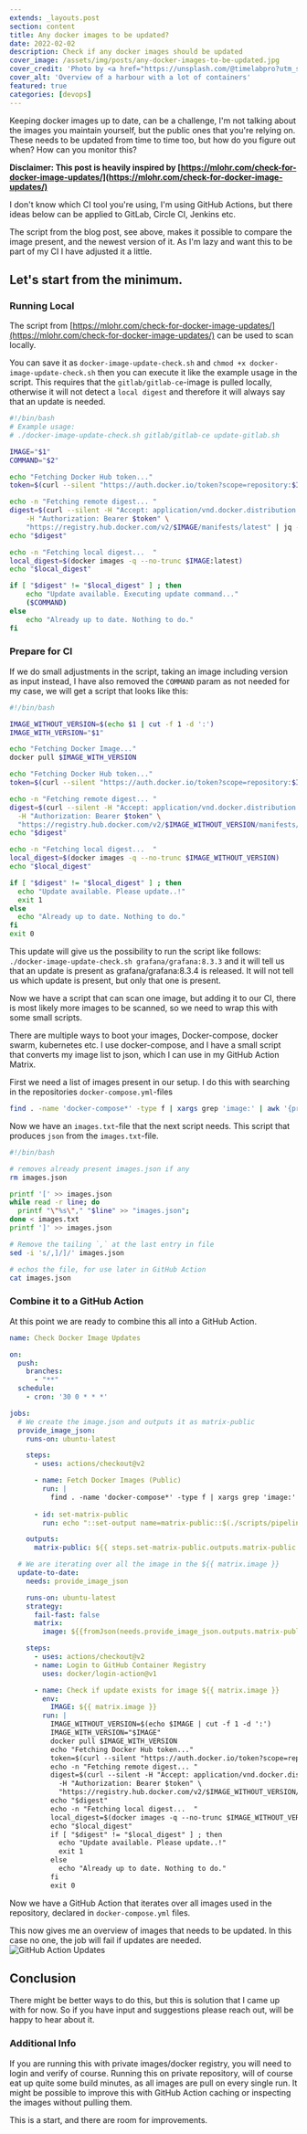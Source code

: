 ```yaml
---
extends: _layouts.post
section: content
title: Any docker images to be updated?
date: 2022-02-02
description: Check if any docker images should be updated
cover_image: /assets/img/posts/any-docker-images-to-be-updated.jpg
cover_credit: 'Photo by <a href="https://unsplash.com/@timelabpro?utm_source=unsplash&utm_medium=referral&utm_content=creditCopyText">Timelab Pro</a> on <a href="https://unsplash.com/s/photos/container?utm_source=unsplash&utm_medium=referral&utm_content=creditCopyText">Unsplash</a>'
cover_alt: 'Overview of a harbour with a lot of containers'
featured: true
categories: [devops]
---
```


Keeping docker images up to date, can be a challenge, I'm not talking about the images you maintain yourself, but the public ones that you're relying on. 
These needs to be updated from time to time too, but how do you figure out when? How can you monitor this? 

**Disclaimer: This post is heavily inspired by [https://mlohr.com/check-for-docker-image-updates/](https://mlohr.com/check-for-docker-image-updates/)**

I don't know which CI tool you're using, I'm using GitHub Actions, but there ideas below can be applied to GitLab, Circle CI, Jenkins etc.

The script from the blog post, see above, makes it possible to compare the image present, and the newest version of it.
As I'm lazy and want this to be part of my CI I have adjusted it a little.

## Let's start from the minimum.

### Running Local

The script from [https://mlohr.com/check-for-docker-image-updates/](https://mlohr.com/check-for-docker-image-updates/) can be used to scan locally. 

You can save it as `docker-image-update-check.sh` and `chmod +x docker-image-update-check.sh` then you can execute it like the example usage in the script.
This requires that the `gitlab/gitlab-ce`-image is pulled locally, otherwise it will not detect a `local digest` and therefore it will always say that an update is needed.

```bash
#!/bin/bash
# Example usage:
# ./docker-image-update-check.sh gitlab/gitlab-ce update-gitlab.sh

IMAGE="$1"
COMMAND="$2"

echo "Fetching Docker Hub token..."
token=$(curl --silent "https://auth.docker.io/token?scope=repository:$IMAGE:pull&service=registry.docker.io" | jq -r '.token')

echo -n "Fetching remote digest... "
digest=$(curl --silent -H "Accept: application/vnd.docker.distribution.manifest.v2+json" \
	-H "Authorization: Bearer $token" \
	"https://registry.hub.docker.com/v2/$IMAGE/manifests/latest" | jq -r '.config.digest')
echo "$digest"

echo -n "Fetching local digest...  "
local_digest=$(docker images -q --no-trunc $IMAGE:latest)
echo "$local_digest"

if [ "$digest" != "$local_digest" ] ; then
	echo "Update available. Executing update command..."
	($COMMAND)
else
	echo "Already up to date. Nothing to do."
fi
```

### Prepare for CI

If we do small adjustments in the script, taking an image including version as input instead, I have also removed the `COMMAND` param as not needed for my case, we will
get a script that looks like this: 

```bash
#!/bin/bash

IMAGE_WITHOUT_VERSION=$(echo $1 | cut -f 1 -d ':')
IMAGE_WITH_VERSION="$1"

echo "Fetching Docker Image..."
docker pull $IMAGE_WITH_VERSION

echo "Fetching Docker Hub token..."
token=$(curl --silent "https://auth.docker.io/token?scope=repository:$IMAGE_WITHOUT_VERSION:pull&service=registry.docker.io" | jq -r '.token')

echo -n "Fetching remote digest... "
digest=$(curl --silent -H "Accept: application/vnd.docker.distribution.manifest.v2+json" \
  -H "Authorization: Bearer $token" \
  "https://registry.hub.docker.com/v2/$IMAGE_WITHOUT_VERSION/manifests/latest" | jq -r '.config.digest')
echo "$digest"

echo -n "Fetching local digest...  "
local_digest=$(docker images -q --no-trunc $IMAGE_WITHOUT_VERSION)
echo "$local_digest"

if [ "$digest" != "$local_digest" ] ; then
  echo "Update available. Please update..!"
  exit 1
else
  echo "Already up to date. Nothing to do."
fi
exit 0
```

This update will give us the possibility to run the script like follows: `./docker-image-update-check.sh grafana/grafana:8.3.3` 
and it will tell us that an update is present as grafana/grafana:8.3.4 is released. It will not tell us which update is present, but only
that one is present.

Now we have a script that can scan one image, but adding it to our CI, there is most likely more images to be scanned,
so we need to wrap this with some small scripts.

There are multiple ways to boot your images, Docker-compose, docker swarm, kubernetes etc. 
I use docker-compose, and I have a small script that converts my image list to json, which I can use in my GitHub Action Matrix.

First we need a list of images present in our setup. I do this with searching in the repositories `docker-compose.yml`-files

```bash
find . -name 'docker-compose*' -type f | xargs grep 'image:' | awk '{print $3}' | sed "s/'//g" | sort -n | uniq > images.txt
```

Now we have an `images.txt`-file that the next script needs. This script that produces `json` from the `images.txt`-file.  

```bash
#!/bin/bash

# removes already present images.json if any
rm images.json

printf '[' >> images.json
while read -r line; do
  printf "\"%s\"," "$line" >> "images.json";
done < images.txt
printf ']' >> images.json

# Remove the tailing `,` at the last entry in file
sed -i 's/,]/]/' images.json

# echos the file, for use later in GitHub Action
cat images.json
```

### Combine it to a GitHub Action

At this point we are ready to combine this all into a GitHub Action.

```yaml 
name: Check Docker Image Updates

on:
  push:
    branches:
      - "**"
  schedule:
    - cron: '30 0 * * *'

jobs:
  # We create the image.json and outputs it as matrix-public
  provide_image_json:
    runs-on: ubuntu-latest

    steps:
      - uses: actions/checkout@v2

      - name: Fetch Docker Images (Public)
        run: |
          find . -name 'docker-compose*' -type f | xargs grep 'image:' | awk '{print $3}' | sed "s/'//g" | sort -n | uniq > images.txt
      
      - id: set-matrix-public
        run: echo "::set-output name=matrix-public::$(./scripts/pipeline/text-to-json-public.sh)"

    outputs:
      matrix-public: ${{ steps.set-matrix-public.outputs.matrix-public }}

  # We are iterating over all the image in the ${{ matrix.image }} 
  update-to-date:
    needs: provide_image_json

    runs-on: ubuntu-latest
    strategy:
      fail-fast: false
      matrix:
        image: ${{fromJson(needs.provide_image_json.outputs.matrix-public)}}

    steps:
      - uses: actions/checkout@v2
      - name: Login to GitHub Container Registry
        uses: docker/login-action@v1

      - name: Check if update exists for image ${{ matrix.image }}
        env:
          IMAGE: ${{ matrix.image }}
        run: |
          IMAGE_WITHOUT_VERSION=$(echo $IMAGE | cut -f 1 -d ':')
          IMAGE_WITH_VERSION="$IMAGE"
          docker pull $IMAGE_WITH_VERSION
          echo "Fetching Docker Hub token..."
          token=$(curl --silent "https://auth.docker.io/token?scope=repository:$IMAGE_WITHOUT_VERSION:pull&service=registry.docker.io" | jq -r '.token')
          echo -n "Fetching remote digest... "
          digest=$(curl --silent -H "Accept: application/vnd.docker.distribution.manifest.v2+json" \
            -H "Authorization: Bearer $token" \
            "https://registry.hub.docker.com/v2/$IMAGE_WITHOUT_VERSION/manifests/latest" | jq -r '.config.digest')
          echo "$digest"
          echo -n "Fetching local digest...  "
          local_digest=$(docker images -q --no-trunc $IMAGE_WITHOUT_VERSION)
          echo "$local_digest"
          if [ "$digest" != "$local_digest" ] ; then
            echo "Update available. Please update..!"
            exit 1
          else
            echo "Already up to date. Nothing to do."
          fi
          exit 0
```

Now we have a GitHub Action that iterates over all images used in the repository, declared in `docker-compose.yml` files.

This now gives me an overview of images that needs to be updated. In this case no one, the job will fail if updates are needed.
![GitHub Action Updates](/assets/img/posts/gha_updates_action.png "GitHub Action Updates")

## Conclusion

There might be better ways to do this, but this is solution that I came up with for now.
So if you have input and suggestions please reach out, will be happy to hear about it.

### Additional Info
If you are running this with private images/docker registry, you will need to login and verify of course. Running this on private
repository, will of course eat up quite some build minutes, as all images are pull on every single run. It might be possible to improve this with 
GitHub Action caching or inspecting the images without pulling them.

This is a start, and there are room for improvements.




